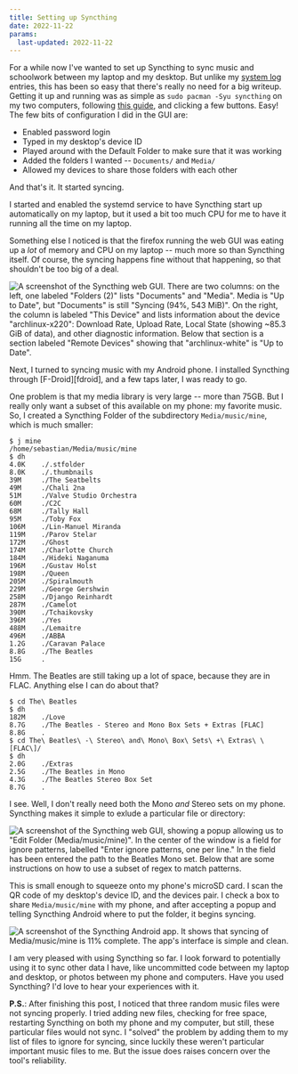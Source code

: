 ```yaml
---
title: Setting up Syncthing
date: 2022-11-22
params:
  last-updated: 2022-11-22
---
```


For a while now I've wanted to set up Syncthing to sync music and
schoolwork between my laptop and my desktop. But unlike my [system
log][systemlog] entries, this has been so easy that there's really no
need for a big writeup. Getting it up and running was as simple as `sudo
pacman -Syu syncthing` on my two computers, following [this
guide][syncthing-guide], and clicking a few buttons. Easy! The few bits
of configuration I did in the GUI are:

- Enabled password login
- Typed in my desktop's device ID
- Played around with the Default Folder to make sure that it was working
- Added the folders I wanted -- `Documents/` and `Media/`
- Allowed my devices to share those folders with each other

And that's it. It started syncing.

I started and enabled the systemd service to have Syncthing start up
automatically on my laptop, but it used a bit too much CPU for me to
have it running all the time on my laptop.

Something else I noticed is that the firefox running the web GUI was
eating up a *lot* of memory and CPU on my laptop -- much more so than
Syncthing itself. Of course, the syncing happens fine without that
happening, so that shouldn't be too big of a deal.

![A screenshot of the Syncthing web GUI. There are two columns: on the left, one labeled "Folders (2)" lists "Documents" and "Media". Media is "Up to Date", but "Documents" is still "Syncing (94%, 543 MiB)". On the right, the column is labeled "This Device" and lists information about the device "archlinux-x220": Download Rate, Upload Rate, Local State (showing ~85.3 GiB of data), and other diagnostic information. Below that section is a section labeled "Remote Devices" showing that "archlinux-white" is "Up to Date".](https://smlavine.com/images/syncthing/webgui.png "Syncing in progress.")

Next, I turned to syncing music with my Android phone. I installed
Syncthing through [F-Droid][fdroid], and a few taps later, I was ready
to go.

One problem is that my media library is very large -- more than 75GB.
But I really only want a subset of this available on my phone: my
favorite music. So, I created a Syncthing Folder of the subdirectory
`Media/music/mine`, which is much smaller:

```shell-session
$ j mine
/home/sebastian/Media/music/mine
$ dh
4.0K    ./.stfolder
8.0K    ./.thumbnails
39M     ./The Seatbelts
49M     ./Chali 2na
51M     ./Valve Studio Orchestra
60M     ./C2C
68M     ./Tally Hall
95M     ./Toby Fox
106M    ./Lin-Manuel Miranda
119M    ./Parov Stelar
172M    ./Ghost
174M    ./Charlotte Church
184M    ./Hideki Naganuma
196M    ./Gustav Holst
198M    ./Queen
205M    ./Spiralmouth
229M    ./George Gershwin
258M    ./Django Reinhardt
287M    ./Camelot
390M    ./Tchaikovsky
396M    ./Yes
488M    ./Lemaitre
496M    ./ABBA
1.2G    ./Caravan Palace
8.8G    ./The Beatles
15G     .
```

Hmm. The Beatles are still taking up a lot of space, because they are in
FLAC. Anything else I can do about that?

```shell-session
$ cd The\ Beatles
$ dh
182M    ./Love
8.7G    ./The Beatles - Stereo and Mono Box Sets + Extras [FLAC]
8.8G    .
$ cd The\ Beatles\ -\ Stereo\ and\ Mono\ Box\ Sets\ +\ Extras\ \[FLAC\]/
$ dh
2.0G    ./Extras
2.5G    ./The Beatles in Mono
4.3G    ./The Beatles Stereo Box Set
8.7G    .
```

I see. Well, I don't really need both the Mono *and* Stereo sets on my
phone. Syncthing makes it simple to exlude a particular file or
directory:

![A screenshot of the Syncthing web GUI, showing a popup allowing us to "Edit Folder (Media/music/mine)". In the center of the window is a field for ignore patterns, labelled "Enter ignore patterns, one per line." In the field has been entered the path to the Beatles Mono set. Below that are some instructions on how to use a subset of regex to match patterns.](https://smlavine.com/images/syncthing/ignore.png)

This is small enough to squeeze onto my phone's microSD card. I scan the
QR code of my desktop's device ID, and the devices pair. I check a box
to share `Media/music/mine` with my phone, and after accepting a popup
and telling Syncthing Android where to put the folder, it begins
syncing.

![A screenshot of the Syncthing Android app. It shows that syncing of Media/music/mine is 11% complete. The app's interface is simple and clean.](https://smlavine.com/images/syncthing/android.png "The Android app is very simple to use.")

I am very pleased with using Syncthing so far. I look forward to
potentially using it to sync other data I have, like uncommitted code
between my laptop and desktop, or photos between my phone and computers.
Have you used Syncthing? I'd love to hear your experiences with it.

**P.S.**: After finishing this post, I noticed that three random music
files were not syncing properly. I tried adding new files, checking for
free space, restarting Syncthing on both my phone and my computer, but
still, these particular files would not sync. I "solved" the problem by
adding them to my list of files to ignore for syncing, since luckily
these weren't particular important music files to me. But the issue
does raises concern over the tool's reliability.

[systemlog]: https://smlavine.com/blog/systemlog
[syncthing-guide]: https://docs.syncthing.net/intro/getting-started.html
